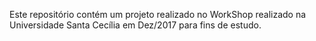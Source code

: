Este repositório contém um projeto realizado no WorkShop realizado na Universidade Santa Cecília em Dez/2017 para fins de estudo.

